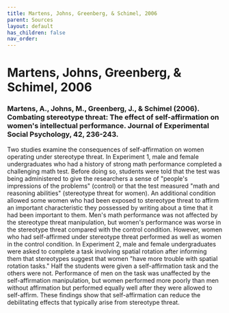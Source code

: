 ```yaml
---
title: Martens, Johns, Greenberg, & Schimel, 2006
parent: Sources
layout: default
has_children: false
nav_order: 
---
```


# Martens, Johns, Greenberg, & Schimel, 2006

### Martens, A., Johns, M., Greenberg, J., & Schimel (2006). Combating stereotype threat: The effect of self-affirmation on women's intellectual performance. Journal of Experimental Social Psychology, 42, 236-243.

Two studies examine the consequences of self-affirmation on women operating under stereotype threat. In Experiment 1, male and female undergraduates who had a history of strong math performance completed a challenging math test. Before doing so, students were told that the test was being administered to give the researchers a sense of "people's impressions of the problems" (control) or that the test measured "math and reasoning abilities" (stereotype threat for women). An additional condition allowed some women who had been exposed to stereotype threat to affirm an important characteristic they possessed by writing about a time that it had been important to them. Men's math performance was not affected by the stereotype threat manipulation, but women's performance was worse in the stereotype threat compared with the control condition. However, women who had self-affirmed under stereotype threat performed as well as women in the control condition. In Experiment 2, male and female undergraduates were asked to complete a task involving spatial rotation after informing them that stereotypes suggest that women "have more trouble with spatial rotation tasks." Half the students were given a self-affirmation task and the others were not. Performance of men on the task was unaffected by the self-affirmation manipulation, but women performed more poorly than men without affirmation but performed equally well after they were allowed to self-affirm. These findings show that self-affirmation can reduce the debilitating effects that typically arise from stereotype threat.
